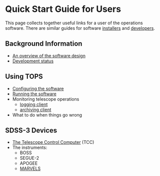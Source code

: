 # Quick Start Guide for Users #

This page collects together useful links for a user of the operations software. There are similar guides for software [installers](InstallersQuickStart.md) and [developers](DevelopersQuickStart.md).

## Background Information ##

  * [An overview of the software design](DesignOverview.md)
  * [Development status](ReleaseNotes.md)

## Using TOPS ##

  * [Configuring the software](RuntimeConfig.md)
  * [Running the software](Running.md)
  * Monitoring telescope operations
    * [logging client](LoggingClient.md)
    * [archiving client](ArchivingClient.md)
  * What to do when things go wrong

## SDSS-3 Devices ##

  * [The Telescope Control Computer](TCC.md) (TCC)
  * The instruments:
    * BOSS
    * SEGUE-2
    * APOGEE
    * [MARVELS](MARVELS.md)
